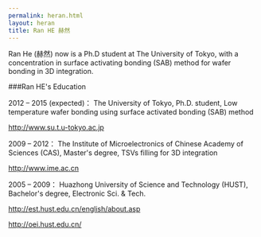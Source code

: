 ```yaml
---
permalink: heran.html
layout: heran
title: Ran HE 赫然
---
```

Ran He (赫然) now is a Ph.D student at The University of Tokyo, with a concentration in surface activating bonding (SAB) method for wafer bonding in 3D integration.

###Ran HE's Education

2012 – 2015 (expected)：
The University of Tokyo,
Ph.D. student, Low temperature wafer bonding using surface activated bonding (SAB) method

http://www.su.t.u-tokyo.ac.jp

2009 – 2012：
The Institute of Microelectronics of Chinese Academy of Sciences (CAS),
Master's degree, TSVs filling for 3D integration

http://www.ime.ac.cn

2005 – 2009：
Huazhong University of Science and Technology (HUST),
Bachelor's degree, Electronic Sci. & Tech.

http://est.hust.edu.cn/english/about.asp

http://oei.hust.edu.cn/
